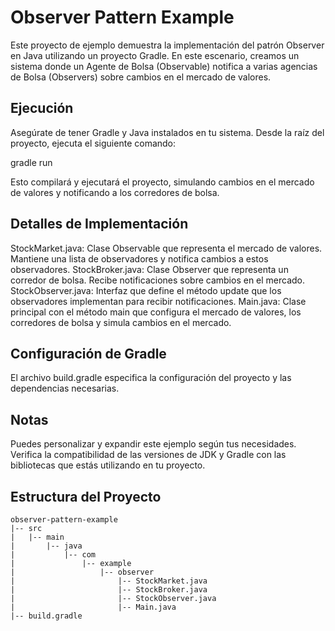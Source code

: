 # Observer Pattern Example

Este proyecto de ejemplo demuestra la implementación del patrón Observer en Java utilizando un proyecto Gradle. En este escenario, creamos un sistema donde un Agente de Bolsa (Observable) notifica a varias agencias de Bolsa (Observers) sobre cambios en el mercado de valores.

## Ejecución

Asegúrate de tener Gradle y Java instalados en tu sistema. Desde la raíz del proyecto, ejecuta el siguiente comando:

gradle run

Esto compilará y ejecutará el proyecto, simulando cambios en el mercado de valores y notificando a los corredores de bolsa.

## Detalles de Implementación

StockMarket.java: Clase Observable que representa el mercado de valores. Mantiene una lista de observadores y notifica cambios a estos observadores.
StockBroker.java: Clase Observer que representa un corredor de bolsa. Recibe notificaciones sobre cambios en el mercado.
StockObserver.java: Interfaz que define el método update que los observadores implementan para recibir notificaciones.
Main.java: Clase principal con el método main que configura el mercado de valores, los corredores de bolsa y simula cambios en el mercado.

## Configuración de Gradle

El archivo build.gradle especifica la configuración del proyecto y las dependencias necesarias.

## Notas

Puedes personalizar y expandir este ejemplo según tus necesidades.
Verifica la compatibilidad de las versiones de JDK y Gradle con las bibliotecas que estás utilizando en tu proyecto.

## Estructura del Proyecto

```plaintext
observer-pattern-example
|-- src
|   |-- main
|       |-- java
|           |-- com
|               |-- example
|                   |-- observer
|                       |-- StockMarket.java
|                       |-- StockBroker.java
|                       |-- StockObserver.java
|                       |-- Main.java
|-- build.gradle





